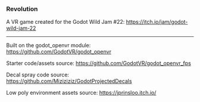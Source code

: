 ### Revolution

A VR game created for the Godot Wild Jam #22: https://itch.io/jam/godot-wild-jam-22

---

Built on the godot_openvr module: https://github.com/GodotVR/godot_openvr

Starter code/assets source: https://github.com/GodotVR/godot_openvr_fps

Decal spray code source: https://github.com/Miziziziz/GodotProjectedDecals

Low poly environment assets source: https://jprinsloo.itch.io/
